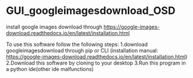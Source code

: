 # GUI_googleimagesdownload_OSD
install google images download through  https://google-images-download.readthedocs.io/en/latest/installation.html

To use this software follow the following steps:
1.download googleimagesdownload through pip or CLI (installation manual: https://google-images-download.readthedocs.io/en/latest/installation.html)
2.Download this software by cloning to your desktop
3.Run this program in a python ide(other ide malfunctions)
